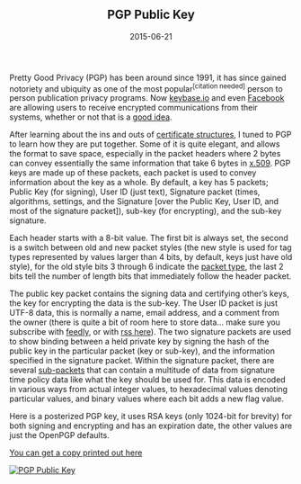 <article markdown="1">

<header markdown="1">
 
# PGP Public Key

<time class="pubdate" datetime="2015-06-21">2015-06-21</time>

</header>

Pretty Good Privacy (PGP) has been around since 1991, it has since gained notoriety and ubiquity as one of the most popular<sup>[citation needed]</sup> person to person publication privacy programs. Now <a href="https://keybase.io/cem_">keybase.io</a> and even <a href="https://www.facebook.com/notes/protecting-the-graph/securing-email-communications-from-facebook/1611941762379302">Facebook</a> are allowing users to receive encrypted communications from their systems, whether or not that is a <a href="http://blog.cryptographyengineering.com/2014/08/whats-matter-with-pgp.html">good idea</a>.

After learning about the ins and outs of <a href="https://www.cem.me/pki/index.html">certificate structures</a>, I tuned to PGP to learn how they are put together. Some of it is quite elegant, and allows the format to save space, especially in the packet headers where 2 bytes can convey essentially the same information that take 6 bytes in <a href="https://www.cem.me/20150209-cert-binaries-4.html">x.509</a>. PGP keys are made up of these packets, each packet is used to convey information about the key as a whole. By default, a key has 5 packets; Public Key (for signing), User ID (just text), Signature packet (times, algorithms, settings, and the Signature [over the Public Key, User ID, and most of the signature packet]), sub-key (for encrypting), and the sub-key signature.

Each header starts with a 8-bit value. The first bit is always set, the second is a switch between old and new packet styles (the new style is used for tag types represented by values larger than 4 bits, by default, keys just have old style), for the old style bits 3 through 6 indicate the <a href="https://tools.ietf.org/html/rfc4880#section-4.3">packet type</a>, the last 2 bits tell the number of length bits that immediately follow the header packet.

The public key packet contains the signing data and certifying other’s keys, the key for encrypting the data is the sub-key. The User ID packet is just UTF-8 data, this is normally a name, email address, and a comment from the owner (there is quite a bit of room here to store data... make sure you subscribe with <a href='http://cloud.feedly.com/#subscription%2Ffeed%2Fhttp%3A%2F%2Fwww.cem.me%2Fcem.rss'>feedly</a>, or with <a href="https://www.cem.me/cem.rss">rss here</a>). The two signature packets are used to show binding between a held private key by signing the hash of the public key in the particular packet (key or sub-key), and the information specified in the signature packet. Within the signature packet, there are several <a href="https://tools.ietf.org/html/rfc4880#section-5.2.3.1">sub-packets</a> that can contain a multitude of data from signature time policy data like what the key should be used for. This data is encoded in various ways from actual integer values, to hexadecimal values denoting particular values, and binary values where each bit adds a new flag value.

Here is a posterized PGP key, it uses RSA keys (only 1024-bit for brevity) for both signing and encrypting and has an expiration date, the other values are just the OpenPGP defaults.

<a href="http://www.redbubble.com/people/cem-/works/15307088-pgp-public-key?c=377869-pki-posters" target="_blank">You can get a copy printed out here</a>

<a href="https://www.dropbox.com/s/57jc0f3s9myezwu/PGP_Pub.png?dl=0" target="_blank"><img src="https://lh3.googleusercontent.com/-JeDlyJY4fc8/VYpFna9YeMI/AAAAAAAAGwQ/_ySxho-jhwM/s800/PGP_Pub.png" alt="PGP Public Key" /></a>

</article>
